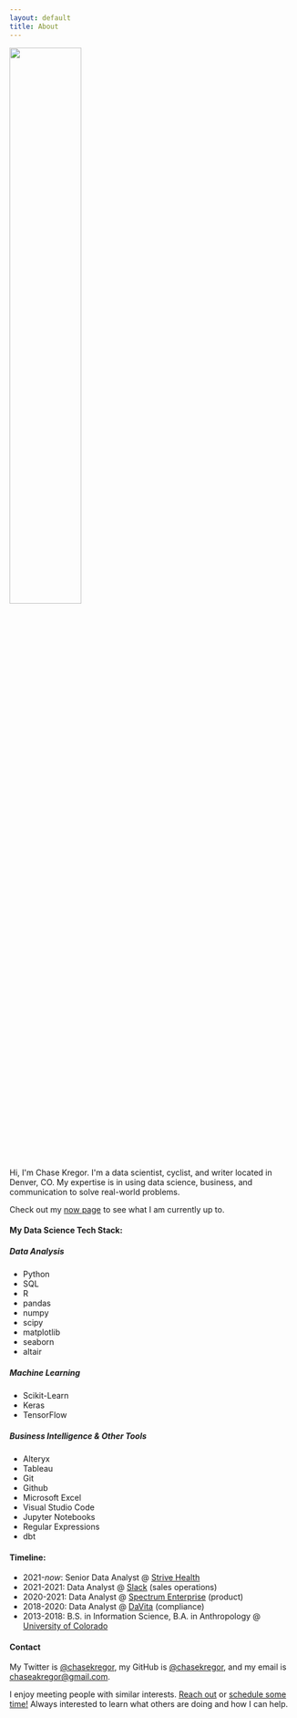 ```yaml
---
layout: default
title: About
---
```


<img src="{{site.baseurl}}/assets/images/headshot.jpeg" width="50%" height="50%">

 Hi, I'm Chase Kregor. I'm a data scientist, cyclist, and writer located in Denver, CO. My expertise is in using data science, business, and communication to solve real-world problems.

Check out my <a href="/now">now page</a> to see what I am currently up to.

#### My Data Science Tech Stack:

##### Data Analysis
- Python
- SQL
- R
- pandas
- numpy
- scipy
- matplotlib
- seaborn
- altair

##### Machine Learning
- Scikit-Learn
- Keras
- TensorFlow

##### Business Intelligence & Other Tools
- Alteryx
- Tableau
- Git
- Github
- Microsoft Excel
- Visual Studio Code
- Jupyter Notebooks
- Regular Expressions
- dbt

#### Timeline:
- 2021-*now*: Senior Data Analyst @ [Strive Health](https://www.strivehealth.com/) 
- 2021-2021: Data Analyst @ [Slack](https://slack.com/) (sales operations)
- 2020-2021: Data Analyst @ [Spectrum Enterprise](https://enterprise.spectrum.com/) (product)
- 2018-2020: Data Analyst @ [DaVita](https://www.davita.com/) (compliance)
- 2013-2018: B.S. in Information Science, B.A. in Anthropology @ [University of Colorado](https://www.colorado.edu/cmci/infoscience) 


#### Contact
My Twitter is <a href="https://twitter.com/ChaseKregor">@chasekregor</a>, my GitHub is <a href="https://github.com/chasekregor">@chasekregor</a>, and my email is <a href="mailto:chaseakregor@gmail.com">chaseakregor@gmail.com</a>.

I enjoy meeting people with similar interests. <a href="mailto:chaseakregor@gmail.com">Reach out</a> or [schedule some time!](https://calendly.com/chaseakregor/quick-chat) Always interested to learn what others are doing and how I can help.

